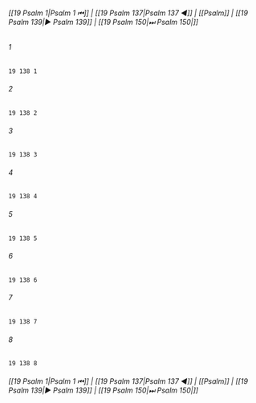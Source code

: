 
###### [[19 Psalm 1|Psalm 1 ⏮]] | [[19 Psalm 137|Psalm 137 ◀]] | [[Psalm]] | [[19 Psalm 139|▶ Psalm 139]] | [[19 Psalm 150|⏭ Psalm 150|]]

###### 1
``` verse
19 138 1 
```
###### 2
``` verse
19 138 2 
```
###### 3
``` verse
19 138 3 
```
###### 4
``` verse
19 138 4 
```
###### 5
``` verse
19 138 5 
```
###### 6
``` verse
19 138 6 
```
###### 7
``` verse
19 138 7 
```
###### 8
``` verse
19 138 8 
```

###### [[19 Psalm 1|Psalm 1 ⏮]] | [[19 Psalm 137|Psalm 137 ◀]] | [[Psalm]] | [[19 Psalm 139|▶ Psalm 139]] | [[19 Psalm 150|⏭ Psalm 150|]]

